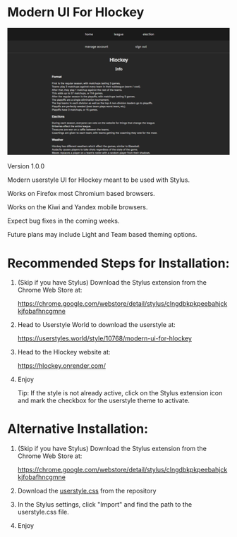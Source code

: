 # Modern UI For Hlockey

![Screenshot of the Hlockey website with added padding, new alignments for headings, and a renewed greyscale color theme](ModernUIPrimaryScreenshot.png?raw=true "UI Screenshot")

Version 1.0.0

Modern userstyle UI for Hlockey meant to be used with Stylus.

Works on Firefox most Chromium based browsers.

Works on the Kiwi and Yandex mobile browsers.

Expect bug fixes in the coming weeks.

Future plans may include Light and Team based theming options.

# Recommended Steps for Installation:

1. (Skip if you have Stylus) Download the Stylus extension from the Chrome Web Store at:
  
   https://chrome.google.com/webstore/detail/stylus/clngdbkpkpeebahjckkjfobafhncgmne

2. Head to Userstyle World to download the userstyle at:

   https://userstyles.world/style/10768/modern-ui-for-hlockey

3. Head to the Hlockey website at:
    
   https://hlockey.onrender.com/
   
4. Enjoy

   Tip: If the style is not already active, click on the Stylus extension icon and mark the checkbox for the userstyle theme to activate.

# Alternative Installation:

1. (Skip if you have Stylus) Download the Stylus extension from the Chrome Web Store at:
  
   https://chrome.google.com/webstore/detail/stylus/clngdbkpkpeebahjckkjfobafhncgmne

2. Download the [userstyle.css](userstyle.css) from the repository

3. In the Stylus settings, click "Import" and find the path to the userstyle.css file.

4. Enjoy
